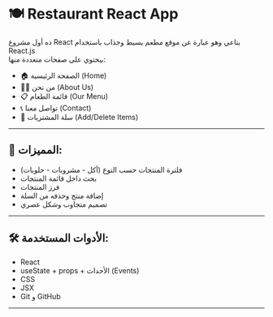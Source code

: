 # 🍽️ Restaurant React App

ده أول مشروع React بتاعي وهو عبارة عن موقع مطعم بسيط وجذاب باستخدام React.js  
بيحتوي على صفحات متعددة منها:

- 🏠 الصفحة الرئيسية (Home)
- 👨‍🍳 من نحن (About Us)
- 📋 قائمة الطعام (Our Menu)
- 📞 تواصل معنا (Contact)
- 🛒 سلة المشتريات (Add/Delete Items)

---

## 🚀 المميزات:

- فلترة المنتجات حسب النوع (أكل - مشروبات - حلويات)
- بحث داخل قائمة المنتجات
- فرز المنتجات
- إضافة منتج وحذفه من السلة
- تصميم متجاوب وشكل عصري

---

## 🛠️ الأدوات المستخدمة:

- React
- useState + props + الأحداث (Events)
- CSS
- JSX
- Git و GitHub

---